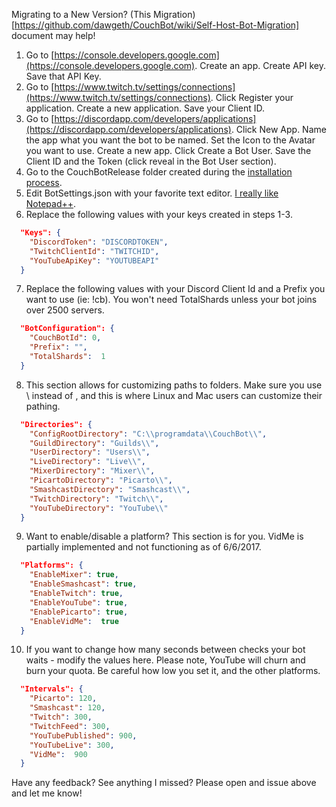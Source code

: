 Migrating to a New Version? (This Migration)[https://github.com/dawgeth/CouchBot/wiki/Self-Host-Bot-Migration] document may help!

1. Go to [https://console.developers.google.com](https://console.developers.google.com). Create an app. Create API key. Save that API Key.
2. Go to [https://www.twitch.tv/settings/connections](https://www.twitch.tv/settings/connections). Click Register your application. Create a new application. Save your Client ID.
3. Go to [https://discordapp.com/developers/applications](https://discordapp.com/developers/applications). Click New App. Name the app what you want the bot to be named. Set the Icon to the Avatar you want to use. Create a new app. Click Create a Bot User. Save the Client ID and the Token (click reveal in the Bot User section).
4. Go to the CouchBotRelease folder created during the [installation process](https://github.com/dawgeth/CouchBot/wiki/Self-Host-Bot-Installation). 
5. Edit BotSettings.json with your favorite text editor. [I really like Notepad++](https://notepad-plus-plus.org/).
6. Replace the following values with your keys created in steps 1-3.

```json
  "Keys": {  
    "DiscordToken": "DISCORDTOKEN",  
    "TwitchClientId": "TWITCHID",  
    "YouTubeApiKey": "YOUTUBEAPI"  
  }  
```

7. Replace the following values with your Discord Client Id and a Prefix you want to use (ie: !cb). You won't need TotalShards unless your bot joins over 2500 servers.

```json
  "BotConfiguration": {
    "CouchBotId": 0,
    "Prefix": "",
    "TotalShards":  1
  }
```

8. This section allows for customizing paths to folders. Make sure you use \\ instead of \, and this is where Linux and Mac users can customize their pathing.

```json
  "Directories": {
    "ConfigRootDirectory": "C:\\programdata\\CouchBot\\",
    "GuildDirectory": "Guilds\\",
    "UserDirectory": "Users\\",
    "LiveDirectory": "Live\\",
    "MixerDirectory": "Mixer\\",
    "PicartoDirectory": "Picarto\\",
    "SmashcastDirectory": "Smashcast\\",
    "TwitchDirectory": "Twitch\\",
    "YouTubeDirectory": "YouTube\\"
  }
```

9. Want to enable/disable a platform? This section is for you. VidMe is partially implemented and not functioning as of 6/6/2017.

```json
  "Platforms": {
    "EnableMixer": true,
    "EnableSmashcast": true,
    "EnableTwitch": true,
    "EnableYouTube": true,
    "EnablePicarto": true,
    "EnableVidMe":  true
  }
```

10. If you want to change how many seconds between checks your bot waits - modify the values here. Please note, YouTube will churn and burn your quota. Be careful how low you set it, and the other platforms.

```json
  "Intervals": {
    "Picarto": 120,
    "Smashcast": 120,
    "Twitch": 300,
    "TwitchFeed": 300,
    "YouTubePublished": 900,
    "YouTubeLive": 300,
    "VidMe":  900
  }
```

Have any feedback? See anything I missed? Please open and issue above and let me know!